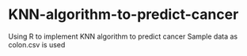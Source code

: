 # KNN-algorithm-to-predict-cancer
Using R to implement KNN algorithm to predict cancer
Sample data as colon.csv is used
